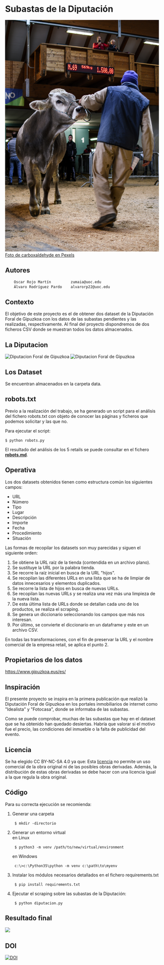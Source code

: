 # Subastas de la Diputación

![](Datasets/data/pexels-carboxaldehyde-3664547.jpg)
 <a href="https://www.pexels.com/es-es/foto/hombre-de-camisa-azul-y-pantalon-marron-de-pie-junto-a-la-vaca-3664547/?utm_content=attributionCopyText&utm_medium=referral&utm_source=pexels">Foto de carboxaldehyde en Pexels</a>

## Autores

        Oscar Rojo Martín         zumaia@uoc.edu
        Álvaro Rodríguez Pardo    alvarorp22@uoc.edu
        


## Contexto

El objetivo de este proyecto es el de obtener dos dataset de la Diputación Foral de Gipuzkoa con los datos de las subastas
pendientes y las realizadas, respectivamente.
Al final del proyecto dispondremos de dos ficheros CSV donde se muestran todos los datos almacenados.

## La Diputacion

<img src="https://admin.uik.eus/uploads/thumbs/logocolaboradores_foto/1491/logo-vector-diputacion-de-gipuzkoa-monocromo.jpg" width="400" alt="Diputacion Foral de Gipuzkoa"/>  

<img src="https://egoitza.gipuzkoa.eus/documents/39465/42128/LogoSede2_eu.png" width="400" alt="Diputacion Foral de Gipuzkoa"/>  

## Los Dataset

Se encuentran almacenados en la carpeta data.

## robots.txt

Previo a la realización del trabajo, se ha generado un script para el análisis del fichero robots.txt con objeto de conocer 
las páginas y ficheros que podemos solicitar y las que no.

Para ejecutar el script:

    $ python robots.py

El resultado del análisis de los 5 retails se puede consultar en el fichero **[robots.md](robots.md)**.

## Operativa

Los dos datasets obtenidos tienen como estructura común los siguientes campos:  

* URL
* Número
* Tipo
* Lugar
* Descripción
* Importe  
* Fecha  
* Procedimiento  
* Situación

Las formas de recopilar los datasets son muy parecidas y siguen el siguiente orden:  
1. Se obtiene la URL raíz de la tienda (contendida en un archivo plano).
2. Se sustituye la URL por la palabra tienda.
3. Se recorre la raíz inicial en busca de la URL "hijos".
4. Se recopilan las diferentes URLs en una lista que se ha de limpiar de datos innecesarios y elementos duplicados.
5. Se recorre la lista de hijos en busca de nuevas URLs.
6. Se recopilan las nuevas URLs y se realiza una vez más una limpieza de la nueva lista.
7. De esta última lista de URLs donde se detallan cada uno de los productos, se realiza el scraping.
8. Se genera un diccionario seleccionando los campos que más nos interesan.
9. Por último, se convierte el diccionario en un dataframe y este en un archivo CSV.

En todas las transformaciones, con el fin de preservar la URL y el nombre comercial de la empresa retail,
se aplica el punto 2.

## Propietarios de los datos

https://www.gipuzkoa.eus/es/

## Inspiración 

El presente proyecto se inspira en la primera publicación que realizó la Diputación Foral de Gipuzkoa en los portales inmobiliarios de
internet como "Idealista" y "Fotocasa", donde se informaba de las subastas.  

Como se puede comprobar, muchas de las subastas que hay en el dataset que se ha obtenido han quedado desiertas. Habría que valorar si el motivo
fue el precio, las condiciones del inmueble o la falta de publicidad del evento.

## Licencia

Se ha elegido CC BY-NC-SA 4.0 ya que:
Esta [licencia](LICENSE.md) no permite un uso comercial de la obra original ni de las posibles obras derivadas. 
Además, la distribución de estas obras derivadas se debe hacer con una licencia igual a la que regula la obra original.

## Código

Para su correcta ejecución se recomienda:
1. Generar una carpeta

        $ mkdir -directorio
    
2. Generar un entorno virtual   
    en Linux  
    
        $ python3 -m venv /path/to/new/virtual/environment   
    
    en Windows
    
        c:\>c:\Python35\python -m venv c:\path\to\myenv
    
3. Instalar los módulos necesarios detallados en el fichero requirements.txt

        $ pip install requirements.txt
    

4. Ejecutar el scraping sobre las subastas de la Diputación:

        $ python diputacion.py
    
## Resultado final

![](Datasets/data/resultado.png)

## DOI

[![DOI](https://zenodo.org/badge/DOI/10.5281/zenodo.4662752.svg)](https://doi.org/10.5281/zenodo.4662752)

